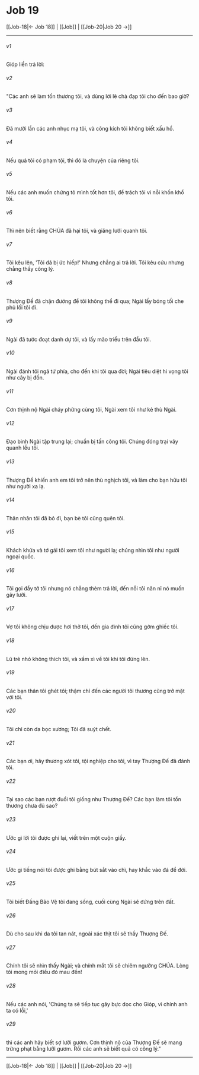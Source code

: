 # Job 19

[[Job-18|← Job 18]] | [[Job]] | [[Job-20|Job 20 →]]
***



###### v1 
Gióp liền trả lời: 

###### v2 
"Các anh sẽ làm tổn thương tôi, và dùng lời lẽ chà đạp tôi cho đến bao giờ? 

###### v3 
Đã mười lần các anh nhục mạ tôi, và công kích tôi không biết xấu hổ. 

###### v4 
Nếu quả tôi có phạm tội, thì đó là chuyện của riêng tôi. 

###### v5 
Nếu các anh muốn chứng tỏ mình tốt hơn tôi, để trách tôi vì nỗi khốn khổ tôi. 

###### v6 
Thì nên biết rằng CHÚA đã hại tôi, và giăng lưới quanh tôi. 

###### v7 
Tôi kêu lên, 'Tôi đã bị ức hiếp!' Nhưng chẳng ai trả lời. Tôi kêu cứu nhưng chẳng thấy công lý. 

###### v8 
Thượng Đế đã chận đường để tôi không thể đi qua; Ngài lấy bóng tối che phủ lối tôi đi. 

###### v9 
Ngài đã tước đoạt danh dự tôi, và lấy mão triều trên đầu tôi. 

###### v10 
Ngài đánh tôi ngã tứ phía, cho đến khi tôi qua đời; Ngài tiêu diệt hi vọng tôi như cây bị đốn. 

###### v11 
Cơn thịnh nộ Ngài cháy phừng cùng tôi, Ngài xem tôi như kẻ thù Ngài. 

###### v12 
Đạo binh Ngài tập trung lại; chuẩn bị tấn công tôi. Chúng đóng trại vây quanh lều tôi. 

###### v13 
Thượng Đế khiến anh em tôi trở nên thù nghịch tôi, và làm cho bạn hữu tôi như người xa lạ. 

###### v14 
Thân nhân tôi đã bỏ đi, bạn bè tôi cũng quên tôi. 

###### v15 
Khách khứa và tớ gái tôi xem tôi như người lạ; chúng nhìn tôi như người ngoại quốc. 

###### v16 
Tôi gọi đầy tớ tôi nhưng nó chẳng thèm trả lời, đến nỗi tôi năn nỉ nó muốn gãy lưỡi. 

###### v17 
Vợ tôi không chịu được hơi thở tôi, đến gia đình tôi cũng gớm ghiếc tôi. 

###### v18 
Lũ trẻ nhỏ không thích tôi, và xầm xì về tôi khi tôi đứng lên. 

###### v19 
Các bạn thân tôi ghét tôi; thậm chí đến các người tôi thương cũng trở mặt với tôi. 

###### v20 
Tôi chỉ còn da bọc xương; Tôi đã suýt chết. 

###### v21 
Các bạn ơi, hãy thương xót tôi, tội nghiệp cho tôi, vì tay Thượng Đế đã đánh tôi. 

###### v22 
Tại sao các bạn rượt đuổi tôi giống như Thượng Đế? Các bạn làm tôi tổn thương chưa đủ sao? 

###### v23 
Ước gì lời tôi được ghi lại, viết trên một cuộn giấy. 

###### v24 
Ước gì tiếng nói tôi được ghi bằng bút sắt vào chì, hay khắc vào đá để đời. 

###### v25 
Tôi biết Đấng Bảo Vệ tôi đang sống, cuối cùng Ngài sẽ đứng trên đất. 

###### v26 
Dù cho sau khi da tôi tan nát, ngoài xác thịt tôi sẽ thấy Thượng Đế. 

###### v27 
Chính tôi sẽ nhìn thấy Ngài; và chính mắt tôi sẽ chiêm ngưỡng CHÚA. Lòng tôi mong mỏi điều đó mau đến! 

###### v28 
Nếu các anh nói, 'Chúng ta sẽ tiếp tục gây bực dọc cho Gióp, vì chính anh ta có lỗi,' 

###### v29 
thì các anh hãy biết sợ lưỡi gươm. Cơn thịnh nộ của Thượng Đế sẽ mang trừng phạt bằng lưỡi gươm. Rồi các anh sẽ biết quả có công lý."

***
[[Job-18|← Job 18]] | [[Job]] | [[Job-20|Job 20 →]]
